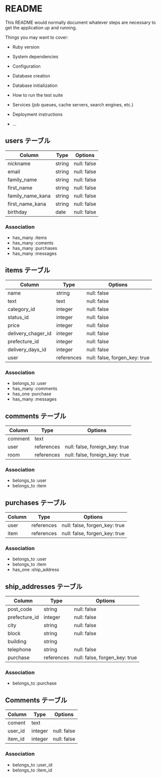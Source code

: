 # README

This README would normally document whatever steps are necessary to get the
application up and running.

Things you may want to cover:

* Ruby version

* System dependencies

* Configuration

* Database creation

* Database initialization

* How to run the test suite

* Services (job queues, cache servers, search engines, etc.)

* Deployment instructions

* ...


## users テーブル

| Column           | Type   | Options     |
| ---------------- | ------ | ----------- |
| nickname         | string | null: false |
| email            | string | null: false |
| family_name      | string | null: false |
| first_name       | string | null: false |
| family_name_kana | string | null: false |
| first_name_kana  | string | null: false |
| birthday         | date   | null: false |

### Association

- has_many :items
- has_many :coments
- has_many :purchases
- has_many :messages

## items テーブル

| Column             | Type       | Options                       |
| ------------------ | ---------- | ----------------------------- |
| name               | string     | null: false                   |
| text               | text       | null: false                   |
| category_id        | integer    | null: false                   |
| status_id          | integer    | null: false                   |
| price              | integer    | null: false                   |
| delivery_chager_id | integer    | null: false                   |
| prefecture_id      | integer    | null: false                   |
| delivery_days_id   | integer    | null: false                   |
| user               | references | null: false, forgen_key: true |

### Association

- belongs_to :user
- has_many :comments
- has_one :purchase
- has_many :messages

## comments テーブル

| Column  | Type       | Options                        |
| ------- | ---------- | ------------------------------ |
| comment | text       |                                |
| user    | references | null: false, foreign_key: true |
| room    | references | null: false, foreign_key: true |

### Association

- belongs_to :user
- belongs_to :item


## purchases テーブル

| Column | Type       | Options                       |
| ------ | ---------- | ----------------------------- |
| user   | references | null: false, forgen_key: true |
| item   | references | null: false, forgen_key: true |

### Association

- belongs_to :user
- belongs_to :item
- has_one :ship_address

## ship_addresses テーブル

| Column        | Type       | Options                       |
| ------------- | ---------- | ----------------------------- |
| post_code     | string     | null: false                   |
| prefecture_id | integer    | null: false                   |
| city          | string     | null: false                   |
| block         | string     | null: false                   |
| building      | string     |                               |
| telephone     | string     | null: false                   |
| purchase      | references | null: false, forgen_key: true |


### Association

- belongs_to :purchase


## Comments テーブル
| Column        | Type    | Options                       |
| ------------- | ------- | ----------------------------- |
| coment        | text    |                               |
| user_id       | integer | null: false                   |
| item_id       | integer | null: false                   |

### Association
- belongs_to :user_id
- belongs_to :item_id